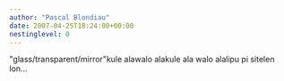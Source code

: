 ```yaml
---
author: "Pascal Blondiau"
date: 2007-04-25T18:24:00+00:00
nestinglevel: 0
---
```

"glass/transparent/mirror"kule alawalo alakule ala walo alalipu pi sitelen lon...
